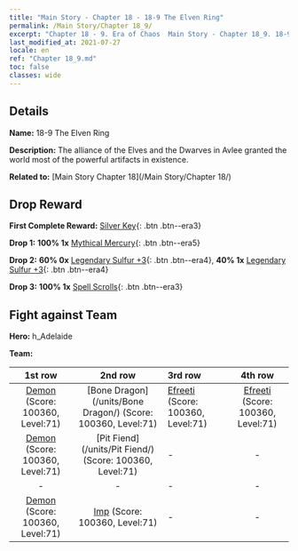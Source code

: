 ```yaml
---
title: "Main Story - Chapter 18 - 18-9 The Elven Ring"
permalink: /Main Story/Chapter 18_9/
excerpt: "Chapter 18 - 9. Era of Chaos  Main Story - Chapter 18_9. 18-9 The Elven Ring"
last_modified_at: 2021-07-27
locale: en
ref: "Chapter 18_9.md"
toc: false
classes: wide
---
```


## Details

 **Name:** 18-9 The Elven Ring

 **Description:** The alliance of the Elves and the Dwarves in Avlee granted the world most of the powerful artifacts in existence.

 **Related to:** [Main Story Chapter 18](/Main Story/Chapter 18/)

## Drop Reward

 **First Complete Reward:** [Silver Key](/Items/con_693/){: .btn .btn--era3}

 **Drop 1:** **100% 1x** [Mythical Mercury](/Items/mat_63/){: .btn .btn--era5}

 **Drop 2:** **60% 0x** [Legendary Sulfur +3](/Items/mat_57/){: .btn .btn--era4}, **40% 1x** [Legendary Sulfur +3](/Items/mat_57/){: .btn .btn--era4}

 **Drop 3:** **100% 1x** [Spell Scrolls](/Items/con_694/){: .btn .btn--era3}


## Fight against Team
 **Hero:** h_Adelaide

 **Team:**


  | 1st row | 2nd row | 3rd row | 4th row |
  |:----:|:----:|:----|:----:|
  | [Demon](/units/Demon/) (Score: 100360, Level:71)  | [Bone Dragon](/units/Bone Dragon/) (Score: 100360, Level:71)  | [Efreeti](/units/Efreeti/) (Score: 100360, Level:71)  | [Efreeti](/units/Efreeti/) (Score: 100360, Level:71)  |
  | [Demon](/units/Demon/) (Score: 100360, Level:71)  | [Pit Fiend](/units/Pit Fiend/) (Score: 100360, Level:71)  | - | - |
  | - | - | - | - |
  | [Demon](/units/Demon/) (Score: 100360, Level:71)  | [Imp](/units/Imp/) (Score: 100360, Level:71)  | - | - |


